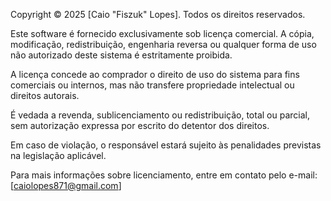Copyright © 2025 [Caio "Fiszuk" Lopes]. Todos os direitos reservados.

Este software é fornecido exclusivamente sob licença comercial. A cópia, modificação, redistribuição, engenharia reversa ou qualquer forma de uso não autorizado deste sistema é estritamente proibida.

A licença concede ao comprador o direito de uso do sistema para fins comerciais ou internos, mas não transfere propriedade intelectual ou direitos autorais.

É vedada a revenda, sublicenciamento ou redistribuição, total ou parcial, sem autorização expressa por escrito do detentor dos direitos.

Em caso de violação, o responsável estará sujeito às penalidades previstas na legislação aplicável.

Para mais informações sobre licenciamento, entre em contato pelo e-mail: [caiolopes871@gmail.com]
